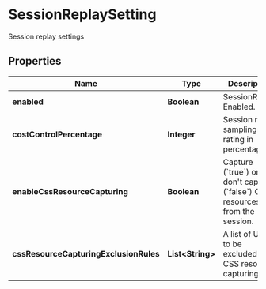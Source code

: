 

# SessionReplaySetting

Session replay settings

## Properties

| Name | Type | Description | Notes |
|------------ | ------------- | ------------- | -------------|
|**enabled** | **Boolean** | SessionReplay Enabled. |  |
|**costControlPercentage** | **Integer** | Session replay sampling rating in percentage. |  |
|**enableCssResourceCapturing** | **Boolean** | Capture (&#x60;true&#x60;) or don&#39;t capture (&#x60;false&#x60;) CSS resources from the session. |  [optional] |
|**cssResourceCapturingExclusionRules** | **List&lt;String&gt;** | A list of URLs to be excluded from CSS resource capturing. |  [optional] |



